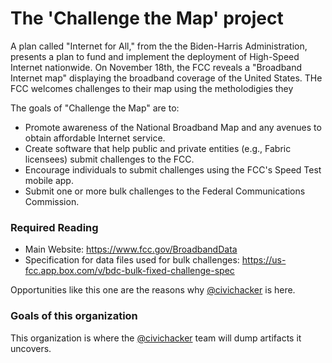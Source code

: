 # The 'Challenge the Map' project

A plan called "Internet for All," from the the Biden-Harris Administration, presents a plan to fund and implement the deployment of High-Speed Internet nationwide. On November 18th, the FCC reveals a "Broadband Internet map" displaying the broadband coverage of the United States.
THe FCC welcomes challenges to their map using the metholodigies they 

The goals of "Challenge the Map" are to:
- Promote awareness of the National Broadband Map and any avenues to obtain affordable Internet service.
- Create software that help public and private entities (e.g., Fabric licensees) submit challenges to the FCC.
- Encourage individuals to submit challenges using the FCC's Speed Test mobile app.
- Submit one or more bulk challenges to the Federal Communications Commission.


### Required Reading

- Main Website: https://www.fcc.gov/BroadbandData
- Specification for data files used for bulk challenges: https://us-fcc.app.box.com/v/bdc-bulk-fixed-challenge-spec

Opportunities like this one are the reasons why [@civichacker](https://github.com/civichacker) is here.


### Goals of this organization
This organization is where the [@civichacker](https://github.com/civichacker) team will dump artifacts it uncovers.
